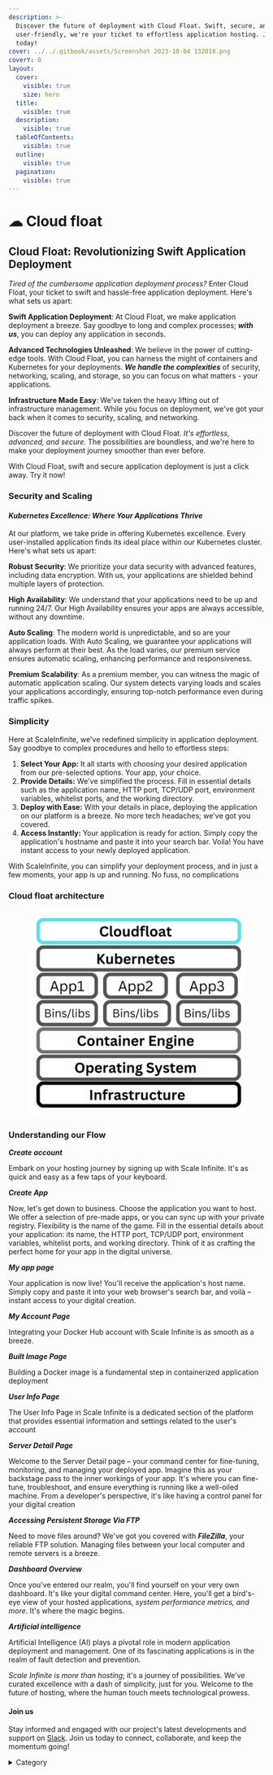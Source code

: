 ```yaml
---
description: >-
  Discover the future of deployment with Cloud Float. Swift, secure, and
  user-friendly, we're your ticket to effortless application hosting. Join us
  today!
cover: ../../.gitbook/assets/Screenshot 2023-10-04 132018.png
coverY: 0
layout:
  cover:
    visible: true
    size: hero
  title:
    visible: true
  description:
    visible: true
  tableOfContents:
    visible: true
  outline:
    visible: true
  pagination:
    visible: true
---
```


# ☁ Cloud float

## Cloud Float: Revolutionizing Swift Application Deployment

_Tired of the cumbersome application deployment process?_ Enter Cloud Float, your ticket to swift and hassle-free application deployment. Here's what sets us apart:

**Swift Application Deployment**: At Cloud Float, we make application deployment a breeze. Say goodbye to long and complex processes; _**with us**_, you can deploy any application in seconds.&#x20;

**Advanced Technologies Unleashed**: We believe in the power of cutting-edge tools. With Cloud Float, you can harness the might of containers and Kubernetes for your deployments. _**We handle the complexities**_ of security, networking, scaling, and storage, so you can focus on what matters - your applications.

&#x20;**Infrastructure Made Easy**: We've taken the heavy lifting out of infrastructure management. While you focus on deployment, we've got your back when it comes to security, scaling, and networking.

Discover the future of deployment with Cloud Float. _It's effortless, advanced, and secure._ The possibilities are boundless, and we're here to make your deployment journey smoother than ever before.

With Cloud Float, swift and secure application deployment is just a click away. Try it now!

### Security and Scaling

#### _Kubernetes Excellence: Where Your Applications Thrive_

At our platform, we take pride in offering Kubernetes excellence. Every user-installed application finds its ideal place within our Kubernetes cluster. Here's what sets us apart:

&#x20;**Robust Security**: We prioritize your data security with advanced features, including data encryption. With us, your applications are shielded behind multiple layers of protection.

&#x20;**High Availability**: We understand that your applications need to be up and running 24/7. Our High Availability ensures your apps are always accessible, without any downtime.

&#x20;**Auto Scaling**: The modern world is unpredictable, and so are your application loads. With Auto Scaling, we guarantee your applications will always perform at their best. As the load varies, our premium service ensures automatic scaling, enhancing performance and responsiveness.

&#x20;**Premium Scalability**: As a premium member, you can witness the magic of automatic application scaling. Our system detects varying loads and scales your applications accordingly, ensuring top-notch performance even during traffic spikes.

### Simplicity

Here at ScaleInfinite, we've redefined simplicity in application deployment. Say goodbye to complex procedures and hello to effortless steps:

1. **Select Your App:** It all starts with choosing your desired application from our pre-selected options. Your app, your choice.
2. **Provide Details:** We've simplified the process. Fill in essential details such as the application name, HTTP port, TCP/UDP port, environment variables, whitelist ports, and the working directory.
3. **Deploy with Ease:** With your details in place, deploying the application on our platform is a breeze. No more tech headaches; we've got you covered.
4. **Access Instantly:** Your application is ready for action. Simply copy the application's hostname and paste it into your search bar. Voila! You have instant access to your newly deployed application.

With ScaleInfinite, you can simplify your deployment process, and in just a few moments, your app is up and running. No fuss, no complications

### Cloud float architecture

<figure><img src="../../.gitbook/assets/Screenshot 2023-08-12 150804.png" alt=""><figcaption></figcaption></figure>



### Understanding our Flow

_**Create account**_

Embark on your hosting journey by signing up with Scale Infinite. It's as quick and easy as a few taps of your keyboard.



_**Create App**_

Now, let's get down to business. Choose the application you want to host. We offer a selection of pre-made apps, or you can sync up with your private registry. Flexibility is the name of the game. Fill in the essential details about your application: its name, the HTTP port, TCP/UDP port, environment variables, whitelist ports, and working directory. Think of it as crafting the perfect home for your app in the digital universe.



_**My app page**_

Your application is now live! You'll receive the application's host name. Simply copy and paste it into your web browser's search bar, and voilà – instant access to your digital creation.



_**My Account Page**_

Integrating your Docker Hub account with Scale Infinite is as smooth as a breeze.



_**Built Image Page**_

Building a Docker image is a fundamental step in containerized application deployment



_**User Info Page**_

The User Info Page in Scale Infinite is a dedicated section of the platform that provides essential information and settings related to the user's account



_**Server Detail Page**_

Welcome to the Server Detail page – your command center for fine-tuning, monitoring, and managing your deployed app.  Imagine this as your backstage pass to the inner workings of your app. It's where you can fine-tune, troubleshoot, and ensure everything is running like a well-oiled machine. From a developer's perspective, it's like having a control panel for your digital creation



_**Accessing Persistent Storage Via FTP**_

Need to move files around? We've got you covered with _**FileZilla**_, your reliable FTP solution. Managing files between your local computer and remote servers is a breeze.



_**Dashboard Overview**_

Once you've entered our realm, you'll find yourself on your very own dashboard. It's like your digital command center. Here, you'll get a bird's-eye view of your hosted applications, _system performance metrics, and more_. It's where the magic begins.



_**Artificial intelligence**_

Artificial Intelligence (AI) plays a pivotal role in modern application deployment and management. One of its fascinating applications is in the realm of fault detection and prevention.&#x20;

_Scale Infinite is more than hosting_; it's a journey of possibilities. We've curated excellence with a dash of simplicity, just for you. Welcome to the future of hosting, where the human touch meets technological prowess.

#### Join us

Stay informed and engaged with our project's latest developments and support on [Slack](https://app.slack.com/client/T04QS32JX6E/C04QKEWE146). Join us today to connect, collaborate, and keep the momentum going!&#x20;

<details>

<summary>Category</summary>

Kubernetes, cloud computing, DevOps, cloud services, hosting platform, container orchestration, cloud infrastructure, cloud deployment, cloud management, cloud technology, cloud solutions&#x20;

</details>

